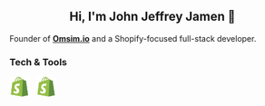 <!--Header-->

<h2 align="center">Hi, I'm John Jeffrey Jamen 👋</h2>
    <p>
        Founder of <a href="https://omsim.io"><b>Omsim.io</b></a> and a Shopify-focused full-stack developer.
    </p>

<!--Tech Stack-->

### Tech & Tools

<p>
<img src="assets/shopify.svg" alt="Shopify" width="35"/> &nbsp;
<img src="assets/shopify.svg" alt="Shopify" width="35"/>
</p>